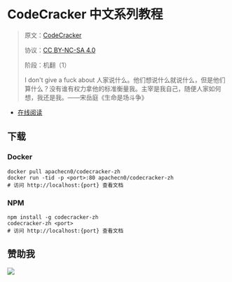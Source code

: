 # CodeCracker 中文系列教程

> 原文：[CodeCracker](https://codescracker.com/index.htm)
> 
> 协议：[CC BY-NC-SA 4.0](http://creativecommons.org/licenses/by-nc-sa/4.0/)
> 
> 阶段：机翻（1）
> 
> I don't give a fuck about 人家说什么。他们想说什么就说什么，但是他们算什么？没有谁有权力拿他的标准衡量我。主宰是我自己，随便人家如何想，我还是我。——宋岳庭《生命是场斗争》 

* [在线阅读](https://cckr.apachecn.org)
## 下载

### Docker

```
docker pull apachecn0/codecracker-zh
docker run -tid -p <port>:80 apachecn0/codecracker-zh
# 访问 http://localhost:{port} 查看文档
```

### NPM

```
npm install -g codecracker-zh
codecracker-zh <port>
# 访问 http://localhost:{port} 查看文档
```

## 赞助我

![](https://img-blog.csdnimg.cn/20200112005920729.png)
